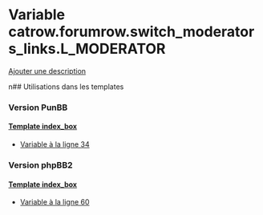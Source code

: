 # Variable catrow.forumrow.switch_moderators_links.L_MODERATOR
[Ajouter une description](https://fa-tvars.appspot.com/catrow.forumrow.switch_moderators_links.L_MODERATOR)

n## Utilisations dans les templates

### Version PunBB

#### [Template index_box](punbb/index_box.md)
* [Variable à la ligne 34](../punbb/index_box.tpl#L34)

### Version phpBB2

#### [Template index_box](subsilver/index_box.md)
* [Variable à la ligne 60](../subsilver/index_box.tpl#L60)
